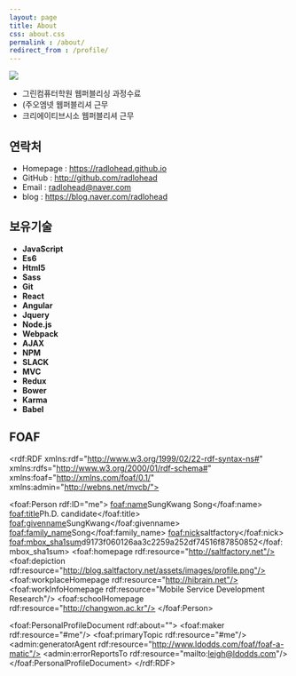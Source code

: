 ```yaml
---
layout: page
title: About
css: about.css
permalink : /about/
redirect_from : /profile/
---
```



<!-- ![profile]({{site.url}}/assets/images/profile.jpg) -->
![]({{site.url}}/assets/images/profile.jpg)

* 그린컴퓨터학원 웹퍼블리싱 과정수료
* (주오엠넷 웹퍼블리셔 근무
* 크리에이티브시소 웹퍼블리셔 근무

## 연락처

* Homepage : https://radlohead.github.io
* GitHub : http://github.com/radlohead
* Email : [radlohead@naver.com](mailto:radlohead@naver.com)
* blog : https://blog.naver.com/radlohead

## 보유기술

* **JavaScript**  
* **Es6**
* **Html5**
* **Sass**
* **Git**
* **React**
* **Angular**
* **Jquery**
* **Node.js**
* **Webpack**
* **AJAX**
* **NPM**
* **SLACK**
* **MVC**
* **Redux**
* **Bower**
* **Karma**
* **Babel**


## FOAF

<rdf:RDF
  xmlns:rdf="http://www.w3.org/1999/02/22-rdf-syntax-ns#"
  xmlns:rdfs="http://www.w3.org/2000/01/rdf-schema#"
  xmlns:foaf="http://xmlns.com/foaf/0.1/"
  xmlns:admin="http://webns.net/mvcb/">

  <foaf:Person rdf:ID="me">
    <foaf:name>SungKwang Song</foaf:name>
    <foaf:title>Ph.D. candidate</foaf:title>
    <foaf:givenname>SungKwang</foaf:givenname>
    <foaf:family_name>Song</foaf:family_name>
    <foaf:nick>saltfactory</foaf:nick>
    <foaf:mbox_sha1sum>d9173f060126aa3c2259a252df74516f87850852</foaf:mbox_sha1sum>
    <foaf:homepage rdf:resource="http://saltfactory.net"/>
    <foaf:depiction rdf:resource="http://blog.saltfactory.net/assets/images/profile.png"/>
    <foaf:workplaceHomepage rdf:resource="http://hibrain.net"/>
    <foaf:workInfoHomepage rdf:resource="Mobile Service Development Research"/>
    <foaf:schoolHomepage rdf:resource="http://changwon.ac.kr"/>
  </foaf:Person>

  <foaf:PersonalProfileDocument rdf:about="">
    <foaf:maker rdf:resource="#me"/>
    <foaf:primaryTopic rdf:resource="#me"/>
    <admin:generatorAgent rdf:resource="http://www.ldodds.com/foaf/foaf-a-matic"/>
    <admin:errorReportsTo rdf:resource="mailto:leigh@ldodds.com"/>
    </foaf:PersonalProfileDocument>
</rdf:RDF>
